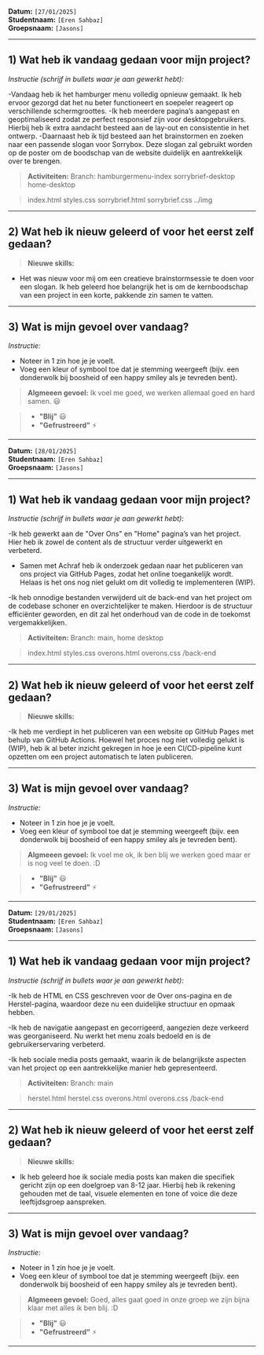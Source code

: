 **Datum:** `[27/01/2025]`  
**Studentnaam:** `[Eren Sahbaz]`  
**Groepsnaam:** `[Jasons]`

---

## 1) Wat heb ik vandaag gedaan voor mijn project?

_Instructie (schrijf in bullets waar je aan gewerkt hebt):_

-Vandaag heb ik het hamburger menu volledig opnieuw gemaakt. Ik heb ervoor gezorgd dat het nu beter functioneert en soepeler reageert op verschillende schermgroottes.
-Ik heb meerdere pagina’s aangepast en geoptimaliseerd zodat ze perfect responsief zijn voor desktopgebruikers. Hierbij heb ik extra aandacht besteed aan de lay-out en consistentie in het ontwerp.
-Daarnaast heb ik tijd besteed aan het brainstormen en zoeken naar een passende slogan voor Sorrybox. Deze slogan zal gebruikt worden op de poster om de boodschap van de website duidelijk en aantrekkelijk over te brengen.

> **Activiteiten:**
> Branch: hamburgermenu-index sorrybrief-desktop home-desktop

> index.html
> styles.css
> sorrybrief.html
> sorrybrief.css
> ../img

---

## 2) Wat heb ik nieuw geleerd of voor het eerst zelf gedaan?

> **Nieuwe skills:**

- Het was nieuw voor mij om een creatieve brainstormsessie te doen voor een slogan. Ik heb geleerd hoe belangrijk het is om de kernboodschap van een project in een korte, pakkende zin samen te vatten.

---

## 3) Wat is mijn gevoel over vandaag?

_Instructie:_

- Noteer in 1 zin hoe je je voelt.
- Voeg een kleur of symbool toe dat je stemming weergeeft (bijv. een donderwolk bij boosheid of een happy smiley als je tevreden bent).

> **Algmeeen gevoel:** Ik voel me goed, we werken allemaal goed en hard samen. :smiley:

> - **"Blij"** :smiley:
> - **"Gefrustreerd"** :zap:

---

**Datum:** `[28/01/2025]`  
**Studentnaam:** `[Eren Sahbaz]`  
**Groepsnaam:** `[Jasons]`

---

## 1) Wat heb ik vandaag gedaan voor mijn project?

_Instructie (schrijf in bullets waar je aan gewerkt hebt):_

-Ik heb gewerkt aan de "Over Ons" en "Home" pagina’s van het project. Hier heb ik zowel de content als de structuur verder uitgewerkt en verbeterd.

- Samen met Achraf heb ik onderzoek gedaan naar het publiceren van ons project via GitHub Pages, zodat het online toegankelijk wordt. Helaas is het ons nog niet gelukt om dit volledig te implementeren (WIP).

-Ik heb onnodige bestanden verwijderd uit de back-end van het project om de codebase schoner en overzichtelijker te maken. Hierdoor is de structuur efficiënter geworden, en dit zal het onderhoud van de code in de toekomst vergemakkelijken.

> **Activiteiten:**
> Branch: main, home desktop

> index.html
> styles.css
> overons.html
> overons.css
> /back-end

---

## 2) Wat heb ik nieuw geleerd of voor het eerst zelf gedaan?

> **Nieuwe skills:**

-Ik heb me verdiept in het publiceren van een website op GitHub Pages met behulp van GitHub Actions. Hoewel het proces nog niet volledig gelukt is (WIP), heb ik al beter inzicht gekregen in hoe je een CI/CD-pipeline kunt opzetten om een project automatisch te laten publiceren.

---

## 3) Wat is mijn gevoel over vandaag?

_Instructie:_

- Noteer in 1 zin hoe je je voelt.
- Voeg een kleur of symbool toe dat je stemming weergeeft (bijv. een donderwolk bij boosheid of een happy smiley als je tevreden bent).

> **Algmeeen gevoel:** Ik voel me ok, ik ben blij we werken goed maar er is nog veel te doen. :D

> - **"Blij"** :smiley:
> - **"Gefrustreerd"** :zap:

---

**Datum:** `[29/01/2025]`  
**Studentnaam:** `[Eren Sahbaz]`  
**Groepsnaam:** `[Jasons]`

---

## 1) Wat heb ik vandaag gedaan voor mijn project?

_Instructie (schrijf in bullets waar je aan gewerkt hebt):_

-Ik heb de HTML en CSS geschreven voor de Over ons-pagina en de Herstel-pagina, waardoor deze nu een duidelijke structuur en opmaak hebben.

-Ik heb de navigatie aangepast en gecorrigeerd, aangezien deze verkeerd was georganiseerd. Nu werkt het menu zoals bedoeld en is de gebruikerservaring verbeterd.

-Ik heb sociale media posts gemaakt, waarin ik de belangrijkste aspecten van het project op een aantrekkelijke manier heb gepresenteerd.

> **Activiteiten:**
> Branch: main

> herstel.html
> herstel.css
> overons.html
> overons.css
> /back-end

---

## 2) Wat heb ik nieuw geleerd of voor het eerst zelf gedaan?

> **Nieuwe skills:**

- Ik heb geleerd hoe ik sociale media posts kan maken die specifiek gericht zijn op een doelgroep van 8-12 jaar. Hierbij heb ik rekening gehouden met de taal, visuele elementen en tone of voice die deze leeftijdsgroep aanspreken.

---

## 3) Wat is mijn gevoel over vandaag?

_Instructie:_

- Noteer in 1 zin hoe je je voelt.
- Voeg een kleur of symbool toe dat je stemming weergeeft (bijv. een donderwolk bij boosheid of een happy smiley als je tevreden bent).

> **Algmeeen gevoel:** Goed, alles gaat goed in onze groep we zijn bijna klaar met alles ik ben blij. :D

> - **"Blij"** :smiley:
> - **"Gefrustreerd"** :zap:

---

